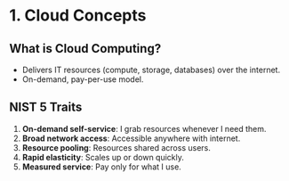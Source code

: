 # 1. Cloud Concepts

## What is Cloud Computing?
- Delivers IT resources (compute, storage, databases) over the internet.
- On-demand, pay-per-use model.

## NIST 5 Traits
1. **On-demand self-service**: I grab resources whenever I need them.
2. **Broad network access**: Accessible anywhere with internet.
3. **Resource pooling**: Resources shared across users.
4. **Rapid elasticity**: Scales up or down quickly.
5. **Measured service**: Pay only for what I use.

##
